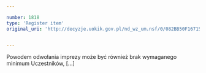 ```yaml
---

number: 1818
type: 'Register item'
original_uri: 'http://decyzje.uokik.gov.pl/nd_wz_um.nsf/0/082BB50F16715D72C12576AA003D6655?OpenDocument'


---
```


Powodem odwołania imprezy może być również brak wymaganego minimum Uczestników, [...]
